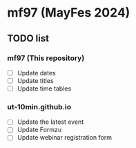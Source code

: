 # mf97 (MayFes 2024)

## TODO list
### mf97 (This repository)
* [ ] Update dates
* [ ] Update titles
* [ ] Update time tables

### ut-10min.github.io
* [ ] Update the latest event
* [ ] Update Formzu
* [ ] Update webinar registration form